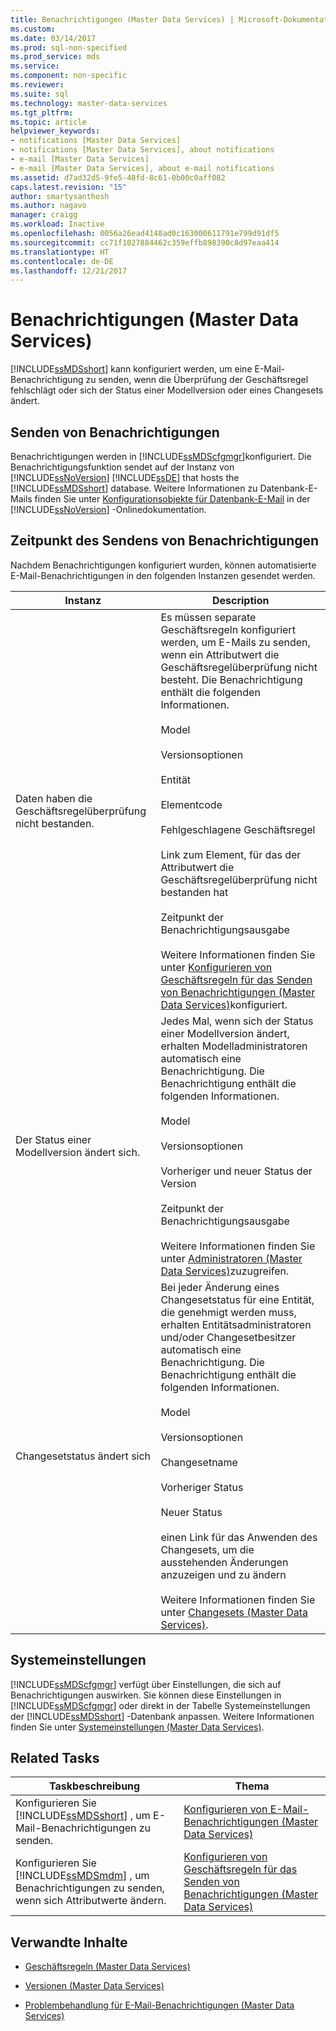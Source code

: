 ```yaml
---
title: Benachrichtigungen (Master Data Services) | Microsoft-Dokumentation
ms.custom: 
ms.date: 03/14/2017
ms.prod: sql-non-specified
ms.prod_service: mds
ms.service: 
ms.component: non-specific
ms.reviewer: 
ms.suite: sql
ms.technology: master-data-services
ms.tgt_pltfrm: 
ms.topic: article
helpviewer_keywords:
- notifications [Master Data Services]
- notifications [Master Data Services], about notifications
- e-mail [Master Data Services]
- e-mail [Master Data Services], about e-mail notifications
ms.assetid: d7ad32d5-9fe5-48fd-8c61-0b00c0aff082
caps.latest.revision: "15"
author: smartysanthosh
ms.author: nagavo
manager: craigg
ms.workload: Inactive
ms.openlocfilehash: 0056a26ead4148ad0c163000611791e799d91df5
ms.sourcegitcommit: cc71f1027884462c359effb898390c8d97eaa414
ms.translationtype: HT
ms.contentlocale: de-DE
ms.lasthandoff: 12/21/2017
---
```

# <a name="notifications-master-data-services"></a>Benachrichtigungen (Master Data Services)
  [!INCLUDE[ssMDSshort](../includes/ssmdsshort-md.md)] kann konfiguriert werden, um eine E-Mail-Benachrichtigung zu senden, wenn die Überprüfung der Geschäftsregel fehlschlägt oder sich der Status einer Modellversion oder eines Changesets ändert.  
  
## <a name="how-notifications-are-sent"></a>Senden von Benachrichtigungen  
 Benachrichtigungen werden in [!INCLUDE[ssMDScfgmgr](../includes/ssmdscfgmgr-md.md)]konfiguriert. Die Benachrichtigungsfunktion sendet auf der Instanz von [!INCLUDE[ssNoVersion](../includes/ssnoversion-md.md)] [!INCLUDE[ssDE](../includes/ssde-md.md)] that hosts the [!INCLUDE[ssMDSshort](../includes/ssmdsshort-md.md)] database. Weitere Informationen zu Datenbank-E-Mails finden Sie unter [Konfigurationsobjekte für Datenbank-E-Mail](../relational-databases/database-mail/database-mail-configuration-objects.md) in der [!INCLUDE[ssNoVersion](../includes/ssnoversion-md.md)] -Onlinedokumentation.  
  
## <a name="when-notifications-are-sent"></a>Zeitpunkt des Sendens von Benachrichtigungen  
 Nachdem Benachrichtigungen konfiguriert wurden, können automatisierte E-Mail-Benachrichtigungen in den folgenden Instanzen gesendet werden.  
  
|Instanz|Description|  
|--------------|-----------------|  
|Daten haben die Geschäftsregelüberprüfung nicht bestanden.|Es müssen separate Geschäftsregeln konfiguriert werden, um E-Mails zu senden, wenn ein Attributwert die Geschäftsregelüberprüfung nicht besteht. Die Benachrichtigung enthält die folgenden Informationen.<br /><br /> Model<br /><br /> Versionsoptionen<br /><br /> Entität<br /><br /> Elementcode<br /><br /> Fehlgeschlagene Geschäftsregel<br /><br /> Link zum Element, für das der Attributwert die Geschäftsregelüberprüfung nicht bestanden hat<br /><br /> Zeitpunkt der Benachrichtigungsausgabe<br /><br /> Weitere Informationen finden Sie unter [Konfigurieren von Geschäftsregeln für das Senden von Benachrichtigungen &#40;Master Data Services&#41;](../master-data-services/configure-business-rules-to-send-notifications-master-data-services.md)konfiguriert.|  
|Der Status einer Modellversion ändert sich.|Jedes Mal, wenn sich der Status einer Modellversion ändert, erhalten Modelladministratoren automatisch eine Benachrichtigung. Die Benachrichtigung enthält die folgenden Informationen.<br /><br /> Model<br /><br /> Versionsoptionen<br /><br /> Vorheriger und neuer Status der Version<br /><br /> Zeitpunkt der Benachrichtigungsausgabe<br /><br /> Weitere Informationen finden Sie unter [Administratoren &#40;Master Data Services&#41;](../master-data-services/administrators-master-data-services.md)zuzugreifen.|  
|Changesetstatus ändert sich|Bei jeder Änderung eines Changesetstatus für eine Entität, die genehmigt werden muss, erhalten Entitätsadministratoren und/oder Changesetbesitzer automatisch eine Benachrichtigung. Die Benachrichtigung enthält die folgenden Informationen.<br /><br /> Model<br /><br /> Versionsoptionen<br /><br /> Changesetname<br /><br /> Vorheriger Status<br /><br /> Neuer Status<br /><br /> einen Link für das Anwenden des Changesets, um die ausstehenden Änderungen anzuzeigen und zu ändern<br /><br /> Weitere Informationen finden Sie unter [Changesets &#40;Master Data Services&#41;](../master-data-services/changesets-master-data-services.md).|  
  
## <a name="system-settings"></a>Systemeinstellungen  
 [!INCLUDE[ssMDScfgmgr](../includes/ssmdscfgmgr-md.md)] verfügt über Einstellungen, die sich auf Benachrichtigungen auswirken. Sie können diese Einstellungen in [!INCLUDE[ssMDScfgmgr](../includes/ssmdscfgmgr-md.md)] oder direkt in der Tabelle Systemeinstellungen der [!INCLUDE[ssMDSshort](../includes/ssmdsshort-md.md)] -Datenbank anpassen. Weitere Informationen finden Sie unter [Systemeinstellungen &#40;Master Data Services&#41;](../master-data-services/system-settings-master-data-services.md).  
  
## <a name="related-tasks"></a>Related Tasks  
  
|Taskbeschreibung|Thema|  
|----------------------|-----------|  
|Konfigurieren Sie [!INCLUDE[ssMDSshort](../includes/ssmdsshort-md.md)] , um E-Mail-Benachrichtigungen zu senden.|[Konfigurieren von E-Mail-Benachrichtigungen &#40;Master Data Services&#41;](../master-data-services/configure-email-notifications-master-data-services.md)|  
|Konfigurieren Sie [!INCLUDE[ssMDSmdm](../includes/ssmdsmdm-md.md)] , um Benachrichtigungen zu senden, wenn sich Attributwerte ändern.|[Konfigurieren von Geschäftsregeln für das Senden von Benachrichtigungen &#40;Master Data Services&#41;](../master-data-services/configure-business-rules-to-send-notifications-master-data-services.md)|  
  
## <a name="related-content"></a>Verwandte Inhalte  
  
-   [Geschäftsregeln &#40;Master Data Services&#41;](../master-data-services/business-rules-master-data-services.md)  
  
-   [Versionen &#40;Master Data Services&#41;](../master-data-services/versions-master-data-services.md)  
  
-   [Problembehandlung für E-Mail-Benachrichtigungen (Master Data Services)](http://social.technet.microsoft.com/wiki/contents/articles/troubleshooting-email-notifications-master-data-services.aspx)  
  
  
